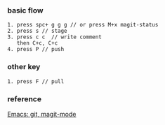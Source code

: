 ### basic flow
```
1. press spc+ g g g // or press M+x magit-status 
2. press s // stage
3. press c c  // write comment 
   then C+c, C+c  
4. press P // push 
```

### other key 
```
1. press F // pull 
```

### reference
[Emacs: git, magit-mode](http://ergoemacs.org/emacs/emacs_magit-mode_tutorial.html)

